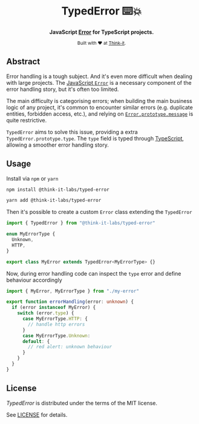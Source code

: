<div align="center">
  <h1>TypedError ⌨️💥</h1>
  <p>
    <b>
      JavaScript <a href="https://developer.mozilla.org/en-US/docs/Web/JavaScript/Reference/Global_Objects/Error" target="_blank">Error</a> for TypeScript projects.
    </b>
  </p>
  <sub>
    Built with ❤️ at <a href="https://think-it.io">Think-it</a>.
  </sub>
</div>

## Abstract

Error handling is a tough subject. And it's even more difficult when dealing with
large projects.
The [JavaScript `Error`](https://developer.mozilla.org/en-US/docs/Web/JavaScript/Reference/Global_Objects/Error)
is a necessary component of the error handling story, but it's often too limited.

The main difficulty is categorising errors; when building the main business logic
of any project, it's common to encounter similar errors (e.g. duplicate entities,
forbidden access, etc.), and relying on
[`Error.prototype.message`](https://developer.mozilla.org/en-US/docs/Web/JavaScript/Reference/Global_Objects/Error/message)
is quite restrictive.

`TypedError` aims to solve this issue, providing a extra `TypedError.prototype.type`.
The `type` field is typed through [TypeScript](https://www.typescriptlang.org/), allowing
a smoother error handling story.

## Usage

Install via `npm` or `yarn`

```sh
npm install @think-it-labs/typed-error
```

```sh
yarn add @think-it-labs/typed-error
```

Then it's possible to create a custom `Error` class extending the `TypedError`

```ts
import { TypedError } from "@think-it-labs/typed-error"

enum MyErrorType {
  Unknown,
  HTTP,
}

export class MyError extends TypedError<MyErrorType> {}

```

Now, during error handling code can inspect the `type` error and define behaviour accordingly

```ts
import { MyError, MyErrorType } from "./my-error"

export function errorHandling(error: unknown) {
  if (error instanceof MyError) {
    switch (error.type) {
      case MyErrorType.HTTP: {
        // handle http errors
      }
      case MyErrorType.Unknown:
      default: {
        // red alert: unknown behaviour
      }
    }
  }
}

```

## License

_TypedError_ is distributed under the terms of the MIT license.

See [LICENSE](LICENSE) for details.
